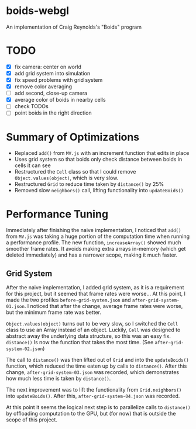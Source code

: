 # boids-webgl

An implementation of Craig Reynolds's "Boids" program

# TODO

- [x] fix camera: center on world
- [x] add grid system into simulation
- [x] fix speed problems with grid system
- [x] remove color averaging
- [ ] add second, close-up camera
- [x] average color of boids in nearby cells
- [ ] check TODOs
- [ ] point boids in the right direction

# Summary of Optimizations

- Replaced `add()` from `MV.js` with an increment function that edits in place
- Uses grid system so that boids only check distance between boids in cells it
  can see
- Restructured the `Cell` class so that I could remove `Object.values(object)`,
  which is very slow.
- Restructured `Grid` to reduce time taken by `distance()` by 25%
- Removed slow `neighbors()` call, lifting functionality into `updateBoids()`

# Performance Tuning

Immediately after finishing the naive implementation, I noticed that `add()`
from `MV.js` was taking a huge portion of the computation time when running a
performance profile. The new function, `increaseArray()` showed much smoother
frame rates. It avoids making extra arrays in-memory (which get deleted
immediately) and has a narrower scope, making it much faster.

## Grid System

After the naive implementation, I added grid system, as it is a requirement for
this project, but it seemed that frame rates were worse... At this point, I made
the two profiles `before-grid-system.json` and `after-grid-system-01.json`. I
noticed that after the change, average frame rates were worse, but the minimum
frame rate was better.

`Object.values(object)` turns out to be very slow, so I switched the `Cell`
class to use an Array instead of an object. Luckily, `Cell` was designed to
abstract away the underlying data structure, so this was an easy fix.
`distance()` Is now the function that takes the most time. (See
`after-grid-system-02.json`)

The call to `distance()` was then lifted out of `Grid` and into the
`updateBoids()` function, which reduced the time eaten up by calls to
`distance()`. After this change, `after-grid-system-03.json` was recorded, which
demonstrates how much less time is taken by `distance()`.

The next improvement was to lift the functionality from `Grid.neighbors()` into
`updateBoids()`. After this, `after-grid-system-04.json` was recorded.

At this point it seems the logical next step is to parallelize calls to
`distance()` by offloading computation to the GPU, but (for now) that is outside
the scope of this project.
